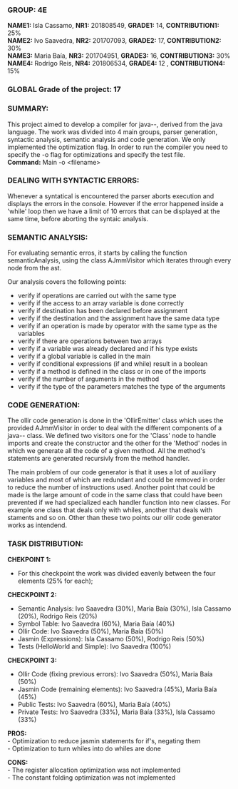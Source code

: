 ### **GROUP:** 4E

**NAME1:** Isla Cassamo, **NR1:** 201808549, **GRADE1:** 14, **CONTRIBUTION1:** 25%  
**NAME2:** Ivo Saavedra, **NR2:** 201707093, **GRADE2:** 17, **CONTRIBUTION2:** 30%  
**NAME3:** Maria Baía,   **NR3:** 201704951, **GRADE3:** 16, **CONTRIBUTION3:** 30%  
**NAME4:** Rodrigo Reis, **NR4:** 201806534, **GRADE4:** 12 , **CONTRIBUTION4:** 15%    

### **GLOBAL Grade of the project:** 17

### **SUMMARY:**
This project aimed to develop a compiler for java--, derived from the java language. 
The work was divided into 4 main groups, parser generation, syntactic analysis, semantic analysis and code generation.
We only implemented the optimization flag.
In order to run the compiler you need to specify the -o flag for optimizations and specify the test file.  
**Command:** Main -o \<filename\>


### **DEALING WITH SYNTACTIC ERRORS:**

Whenever a syntatical is encountered the parser aborts execution and displays the errors in the console.
However if the error happened inside a 'while' loop then we have a limit of 10 errors that can be displayed at the same time, before aborting the syntaic analysis.


### **SEMANTIC ANALYSIS:**

For evaluating semantic erros, it starts by calling the function semanticAnalysis, using the class AJmmVisitor which iterates through every node from the ast.

Our analysis covers the following points:
	
- verify if operations are carried out with the same type
- verify if the access to an array variable is done correctly
- verify if destination has been declared before assignment
- verify if the destination and the assignment have the same data type
- verify if an operation is made by operator with the same type as the variables
- verify if there are operations between two arrays
- verify if a variable was already declared and if his type exists
- verify if a global variable is called in the main
- verify if conditional expressions (if and while) result in a boolean
- verify if a method is defined in the class or in one of the imports
- verify if the number of arguments in the method 
- verify if the type of the parameters matches the type of the arguments


### **CODE GENERATION:**

The ollir code generation is done in the 'OllirEmitter' class which uses the provided AJmmVisitor in order to deal with the different components of a java-- class.
We defined two visitors one for the 'Class' node to handle imports and create the constructor and the other for the 'Method' nodes in which we generate all the code of a given method.
All the method's statements are generated recursivly from the method handler.

The main problem of our code generator is that it uses a lot of auxiliary variables and most of which are redundant and could be removed in order to reduce the number of instructions used. Another point that could be made is the large amount of code in the same class that could have been prevented if we had specialized each handler function into new classes. For example one class that deals only with whiles, another that deals with staments and so on. 
Other than these two points our ollir code generator works as intendend.


### **TASK DISTRIBUTION:** 

**CHEKPOINT 1:** 
 - For this checkpoint the work was divided eavenly between the four elements (25% for each);

**CHECKPOINT 2:**
 - Semantic Analysis: Ivo Saavedra (30%), Maria Baía (30%), Isla Cassamo (20%), Rodrigo Reis (20%)
 - Symbol Table: Ivo Saavedra (60%), Maria Baía (40%)
 - Ollir Code: Ivo Saavedra (50%), Maria Baía (50%)
 - Jasmin (Expressions): Isla Cassamo (50%), Rodrigo Reis (50%)
 - Tests (HelloWorld and Simple): Ivo Saavedra (100%)

**CHECKPOINT 3:** 
 - Ollir Code (fixing previous errors): Ivo Saavedra (50%), Maria Baía (50%)
 - Jasmin Code (remaining elements): Ivo Saavedra (45%), Maria Baía (45%)
 - Public Tests: Ivo Saavedra (60%), Maria Baía (40%)
 - Private Tests: Ivo Saavedra (33%), Maria Baía (33%), Isla Cassamo (33%)


**PROS:**  
	- Optimization to reduce jasmin statements for if's, negating them  
	- Optimization to turn whiles into do whiles are done


**CONS:**  
	- The register allocation optimization was not implemented  
	- The constant folding optimization was not implemented